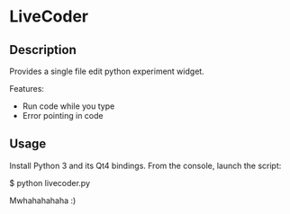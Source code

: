 LiveCoder
=========

Description
-----------
Provides a single file edit python experiment widget.

Features:
* Run code while you type
* Error pointing in code

Usage
-----

Install Python 3 and its Qt4 bindings.
From the console, launch the script:

  $ python livecoder.py


Mwhahahahaha :)